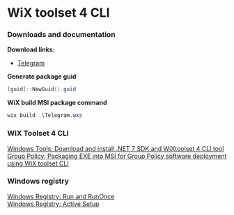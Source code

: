 # WiX toolset 4 CLI
### Downloads and documentation
<b>Download links:</b> <br />
* [Telegram](https://desktop.telegram.org/) <br />

<b>Generate package guid</b>
```powershell
[guid]::NewGuid().guid
```

<b>WiX build MSI package command</b>
```powershell
wix build .\Telegram.wxs
```

### WiX Toolset 4 CLI <br />
[Windows Tools: Download and install .NET 7 SDK and WiXtoolset 4 CLI tool](https://youtu.be/ukrIlmadTjw) <br />
[Group Policy: Packaging EXE into MSI for Group Policy software deployment using WiX toolset CLI](https://youtu.be/pZ42XS2Ucsg) <br />

### Windows registry <br />
[Windows Registry: Run and RunOnce](https://youtu.be/HrVJ7wdvfmo) <br />
[Windows Registry: Active Setup](https://youtu.be/HrVJ7wdvfmo) <br />